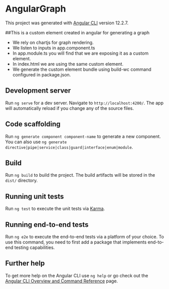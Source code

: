 # AngularGraph

This project was generated with [Angular CLI](https://github.com/angular/angular-cli) version 12.2.7.

##This is a custom element created in angular for generating a graph
- We rely on chartjs for graph rendering.
- We listen to inputs in app.component.ts
- In app.module.ts you will find that we are exposing it as a custom element.
- In index.html we are using the same custom element.
- We generate the custom element bundle using build-wc command configured in package.json.


## Development server

Run `ng serve` for a dev server. Navigate to `http://localhost:4200/`. The app will automatically reload if you change any of the source files.

## Code scaffolding

Run `ng generate component component-name` to generate a new component. You can also use `ng generate directive|pipe|service|class|guard|interface|enum|module`.

## Build

Run `ng build` to build the project. The build artifacts will be stored in the `dist/` directory.

## Running unit tests

Run `ng test` to execute the unit tests via [Karma](https://karma-runner.github.io).

## Running end-to-end tests

Run `ng e2e` to execute the end-to-end tests via a platform of your choice. To use this command, you need to first add a package that implements end-to-end testing capabilities.

## Further help

To get more help on the Angular CLI use `ng help` or go check out the [Angular CLI Overview and Command Reference](https://angular.io/cli) page.
